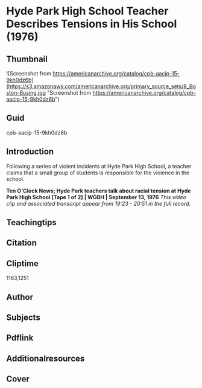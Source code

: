 # Hyde Park High School Teacher Describes Tensions in His School (1976)

## Thumbnail

![Screenshot from https://americanarchive.org/catalog/cpb-aacip-15-9kh0dz6b](https://s3.amazonaws.com/americanarchive.org/primary_source_sets/8_Boston-Busing.jpg "Screenshot from https://americanarchive.org/catalog/cpb-aacip-15-9kh0dz6b")

## Guid
cpb-aacip-15-9kh0dz6b

## Introduction

Following a series of violent incidents at Hyde Park High School, a teacher claims that a small group of students is responsible for the violence in the school.

<b>Ten O'Clock News; Hyde Park teachers talk about racial tension at Hyde Park High School [Tape 1 of 2]</b>
<b>| WGBH | September 13, 1976</b>
<i>This video clip and associated transcript appear from 19:23 - 20:51 in the full record.</i>

## Teachingtips

## Citation

## Cliptime

1163,1251

## Author
## Subjects
## Pdflink
## Additionalresources
## Cover
